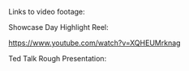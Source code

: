 Links to video footage:

Showcase Day Highlight Reel:

https://www.youtube.com/watch?v=XQHEUMrknag

Ted Talk Rough Presentation:


